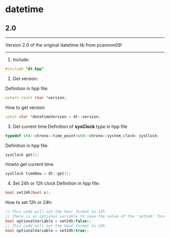 # datetime 
## 2.0
---
Version 2.0 of the original datetime lib from pcannon09!

---

1. Include:
```cpp
#include "dt.hpp"
```

2. Get version:

Definition in hpp file:
```cpp
extern const char *version;
```

How to get version
```cpp
const char *datetimeVersion = dt::version;
```

3. Get current time
Definition of **sysClock** type in hpp file
```cpp
typedef std::chrono::time_point<std::chrono::system_clock> sysClock;
```

Definition in hpp file:
```cpp
sysClock get();
```
Howto get current time
```cpp
sysClock timeNow = dt::get();
```

4. Set 24h or 12h clock
Definition in hpp file:
```cpp
bool set24h(bool x);
```

How to set 12h or 24h:
```cpp
// This code will set the hour format to 12h
// There is an optional variable to save the value of the 'set24h' function that was called
bool optionalVariable = set24h(false);
// This code will set the hout format to 24h
bool optionalVariable = set24h(true);
```
